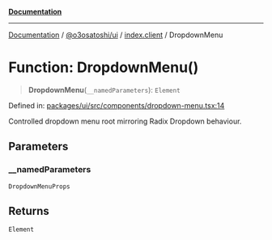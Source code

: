 [**Documentation**](../../../../README.md)

***

[Documentation](../../../../README.md) / [@o3osatoshi/ui](../../README.md) / [index.client](../README.md) / DropdownMenu

# Function: DropdownMenu()

> **DropdownMenu**(`__namedParameters`): `Element`

Defined in: [packages/ui/src/components/dropdown-menu.tsx:14](https://github.com/o3osatoshi/experiment/blob/67ff251451cab829206391b718d971ec20ce4dfb/packages/ui/src/components/dropdown-menu.tsx#L14)

Controlled dropdown menu root mirroring Radix Dropdown behaviour.

## Parameters

### \_\_namedParameters

`DropdownMenuProps`

## Returns

`Element`

